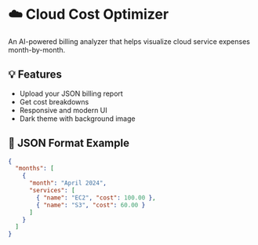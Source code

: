 # ☁️ Cloud Cost Optimizer

An AI-powered billing analyzer that helps visualize cloud service expenses month-by-month.

## 💡 Features
- Upload your JSON billing report
- Get cost breakdowns
- Responsive and modern UI
- Dark theme with background image

## 📂 JSON Format Example
```json
{
  "months": [
    {
      "month": "April 2024",
      "services": [
        { "name": "EC2", "cost": 100.00 },
        { "name": "S3", "cost": 60.00 }
      ]
    }
  ]
}
